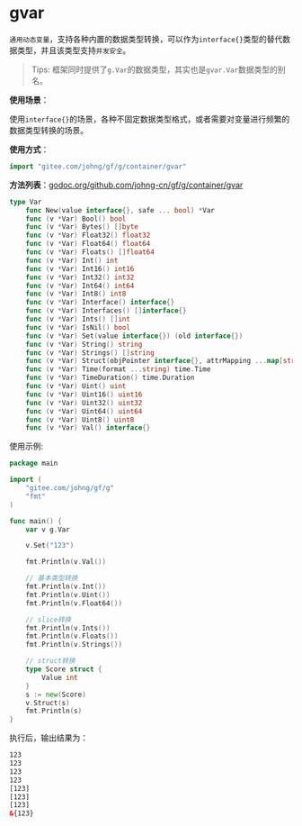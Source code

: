 # gvar

`通用动态变量`，支持各种内置的数据类型转换，可以作为`interface{}`类型的替代数据类型，并且该类型支持`并发安全`。

> Tips: 框架同时提供了`g.Var`的数据类型，其实也是`gvar.Var`数据类型的别名。

**使用场景**：

使用`interface{}`的场景，各种不固定数据类型格式，或者需要对变量进行频繁的数据类型转换的场景。

**使用方式**：
```go
import "gitee.com/johng/gf/g/container/gvar"
```

**方法列表**：[godoc.org/github.com/johng-cn/gf/g/container/gvar](https://godoc.org/github.com/johng-cn/gf/g/container/gvar)
```go
type Var
    func New(value interface{}, safe ... bool) *Var
    func (v *Var) Bool() bool
    func (v *Var) Bytes() []byte
    func (v *Var) Float32() float32
    func (v *Var) Float64() float64
    func (v *Var) Floats() []float64
    func (v *Var) Int() int
    func (v *Var) Int16() int16
    func (v *Var) Int32() int32
    func (v *Var) Int64() int64
    func (v *Var) Int8() int8
    func (v *Var) Interface() interface{}
    func (v *Var) Interfaces() []interface{}
    func (v *Var) Ints() []int
    func (v *Var) IsNil() bool
    func (v *Var) Set(value interface{}) (old interface{})
    func (v *Var) String() string
    func (v *Var) Strings() []string
    func (v *Var) Struct(objPointer interface{}, attrMapping ...map[string]string) error
    func (v *Var) Time(format ...string) time.Time
    func (v *Var) TimeDuration() time.Duration
    func (v *Var) Uint() uint
    func (v *Var) Uint16() uint16
    func (v *Var) Uint32() uint32
    func (v *Var) Uint64() uint64
    func (v *Var) Uint8() uint8
    func (v *Var) Val() interface{}
```

使用示例:

```go
package main

import (
    "gitee.com/johng/gf/g"
    "fmt"
)

func main() {
    var v g.Var

    v.Set("123")

    fmt.Println(v.Val())

    // 基本类型转换
    fmt.Println(v.Int())
    fmt.Println(v.Uint())
    fmt.Println(v.Float64())

    // slice转换
    fmt.Println(v.Ints())
    fmt.Println(v.Floats())
    fmt.Println(v.Strings())

    // struct转换
    type Score struct {
        Value int
    }
    s := new(Score)
    v.Struct(s)
    fmt.Println(s)
}
```

执行后，输出结果为：

```html
123
123
123
123
[123]
[123]
[123]
&{123}
```

